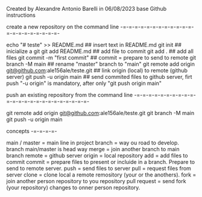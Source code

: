 Created by Alexandre Antonio Barelli in 06/08/2023
base Github instructions

create a new repository on the command line
-=-=-=-=-=-=-=-=-=-=-=-=-=-=-=-=-=-=-=-=-=-

echo "# teste" >> README.md  ## insert text in README.md
git init                     ## inicialize a git
git add README.md            ## add file to commit  git add . ## add all files
git commit -m "first commit" ## commit = prepare to send to remote
git branch -M main           ## rename "master" branch to "main"
git remote add origin git@github.com:ale156ale/teste.git  ## link origin (local) to remote (github server)
git push -u origin main      ## send commited files to github server, firt push "-u origin" is mandatory, after only "git push origin main"

push an existing repository from the command line
-=-=-=-=-=-=-=-=-=-=-=-=-=-=-=-=-=-=-=-=-=-=-=-=-

git remote add origin git@github.com:ale156ale/teste.git
git branch -M main
git push -u origin main

concepts
-=-=-=-=-

main / master = main line in project
branch = way ou road to develop. branch main/master is head way
merge = join another branch to main branch
remote = github server
origin = local repository
add = add files to commit
commit = prepare files to present or incluide in a branch. Prepare to send to remote server.
push = send files to server
pull = request files from server
clone = clone local a remote remository (your or the anothers).
fork = join another person repository to you repository
pull request = send fork (your repository) changes to onner person repository.

